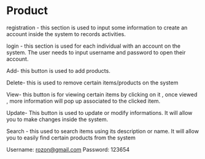 # Product
registration - this section is used to input some information to create an account inside the system to records activities.

login - this section is used for each individual with an account on the system. The user needs to input username and password to open their account.

Add- this button is used to add products.

Delete- this is used to remove certain items/products on the system

View- this button is for viewing certain items by clicking on it , once viewed , more information will pop up associated to the clicked item.

 Update- This button is used to update or modify informations. It will allow you to make changes inside the system.

 Search - this used to search items using its description or name. It will allow you to easily find certain products from the system
 
Username: rozon@gmail.com 
Password: 123654

